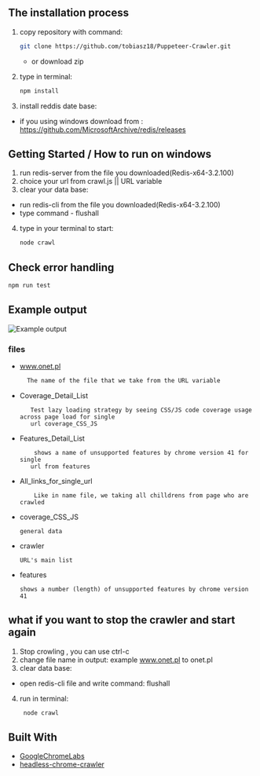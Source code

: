 
## The installation process

1. copy repository with command:
    ```bash
    git clone https://github.com/tobiasz18/Puppeteer-Crawler.git
    ```
    * or download zip

2. type in terminal:
    ```bash
    npm install
    ```
 
3. install reddis date base:
 * if you using windows download from : https://github.com/MicrosoftArchive/redis/releases



## Getting Started / How to run on windows

1. run redis-server from the file you downloaded(Redis-x64-3.2.100)
2. choice your url from crawl.js || URL variable 
3. clear your data base:

 * run redis-cli from the file you downloaded(Redis-x64-3.2.100) 
 * type command - flushall 

4. type in your terminal to start:

    ```bash
    node crawl
    ``` 

## Check error handling

  ```bash  
  npm run test
```

## Example output 


![Example output](https://i.ibb.co/T8fzMKV/output.jpg)

### files 
* www.onet.pl 
    ```bash  
      The name of the file that we take from the URL variable

    ```

* Coverage_Detail_List
    ```  
       Test lazy loading strategy by seeing CSS/JS code coverage usage across page load for single 
       url coverage_CSS_JS
    ```   
* Features_Detail_List
    ```  
        shows a name of unsupported features by chrome version 41 for single 
       url from features
    ``` 

* All_links_for_single_url
    ```  
        Like in name file, we taking all chilldrens from page who are crawled
    ``` 
* coverage_CSS_JS
    ```  
    general data 
    ``` 
* crawler
    ```  
    URL's main list 

    ``` 
* features
    ```  
    shows a number (length) of unsupported features by chrome version 41
    ```         

## what if you want to stop the crawler and start again 

1. Stop crowling , you can use ctrl-c
2. change file name in output: example www.onet.pl to onet.pl
3. clear data base:
 * open redis-cli file and write command:  flushall
4. run in terminal:
   ```bash
    node crawl
    ```  


## Built With
* [GoogleChromeLabs](https://github.com/GoogleChromeLabs/puppeteer-examples) 
* [headless-chrome-crawler](https://github.com/yujiosaka/headless-chrome-crawler) 
